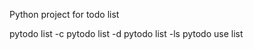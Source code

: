 Python project for todo list 



pytodo list -c <name>
pytodo list -d
pytodo list -ls
pytodo use list <name>
